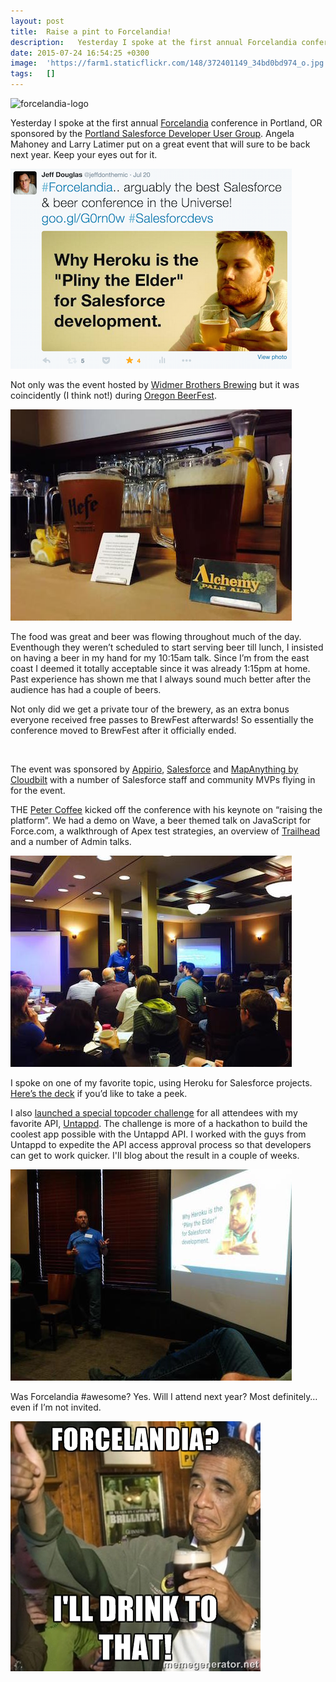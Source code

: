 ```yaml
---
layout: post
title:  Raise a pint to Forcelandia!
description:   Yesterday I spoke at the first annual Forcelandia conference in Portland, OR sponsored by the Portland Salesforce Developer User Group . Angela Mahoney and Larry Latimer put on a great event that will sure to be back next year. Keep your eyes out for it. Not only was the event hosted by Widmer Brothers Brewing  but it was coincidently (I think not!) during  Oregon BeerFest . The food was great and beer was flowing throughout much of the day. Eventhough they weren’t scheduled to start serving b
date: 2015-07-24 16:54:25 +0300
image:  'https://farm1.staticflickr.com/148/372401149_34bd0bd974_o.jpg'
tags:   []
---
```

<p><img src="https://www.topcoder.com/wp-content/uploads/2015/07/forcelandia-logo.jpg" alt="forcelandia-logo" ></p>
<p>Yesterday I spoke at the first annual <a href="http://www.forcelandia.com">Forcelandia</a> conference in Portland, OR sponsored by the <a href="http://www.meetup.com/Portland-Salesforce-Developer-Group/">Portland Salesforce Developer User Group</a>. Angela Mahoney and Larry Latimer put on a great event that will sure to be back next year. Keep your eyes out for it.</p>
<p><img src="images/forcelandia-twitter.png" alt="" ></p>
<p>Not only was the event hosted by <a href="http://widmerbrothers.com/">Widmer Brothers Brewing</a> but it was coincidently (I think not!) during <a href="http://www.oregonbrewfest.com/">Oregon BeerFest</a>.</p>
<p><img src="images/forcelandia-widmer.jpg" alt="" ></p>
<p>The food was great and beer was flowing throughout much of the day. Eventhough they weren’t scheduled to start serving beer till lunch, I insisted on having a beer in my hand for my 10:15am talk. Since I’m from the east coast I deemed it totally acceptable since it was already 1:15pm at home. Past experience has shown me that I always sound much better after the audience has had a couple of beers.</p>
<p>Not only did we get a private tour of the brewery, as an extra bonus everyone received free passes to BrewFest afterwards! So essentially the conference moved to BrewFest after it officially ended.</p>
<p><img src="https://farm4.staticflickr.com/3830/19965953602_457ea9f283_z.jpg" alt="" ></p>
<p>The event was sponsored by <a href="http://www.appirio.com">Appirio</a>, <a href="http://www.salesforce.com">Salesforce</a> and <a href="http://cloudbilt.com/">MapAnything by Cloudbilt</a> with a number of Salesforce staff and community MVPs flying in for the event.</p>
<p>THE <a href="https://twitter.com/petercoffee">Peter Coffee</a> kicked off the conference with his keynote on “raising the platform”. We had a demo on Wave, a beer themed talk on JavaScript for Force.com, a walkthrough of Apex test strategies, an overview of <a href="https://developer.salesforce.com/trailhead">Trailhead</a> and a number of Admin talks.</p>
<p><img src="images/forcelandia-petercoffee.jpg" alt="" ></p>
<p>I spoke on one of my favorite topic, using Heroku for Salesforce projects. <a href="http://www.slideshare.net/jeffdonthemic/forcelandia-2015">Here’s the deck</a> if you’d like to take a peek.</p>
<p>I also <a href="https://www.topcoder.com/challenge-details/30050892/?type=develop">launched a special topcoder challenge</a> for all attendees with my favorite API, <a href="https://untappd.com/">Untappd</a>. The challenge is more of a hackathon to build the coolest app possible with the Untappd API. I worked with the guys from Untappd to expedite the API access approval process so that developers can get to work quicker. I'll blog about the result in a couple of weeks.</p>
<p><img src="images/forcelandia-jeffdouglas.jpg" alt="" ></p>
<p>Was Forcelandia #awesome? Yes. Will I attend next year? Most definitely… even if I’m not invited.</p>
<p><img src="images/forcelandia-obama.jpg" alt="" ></p>


